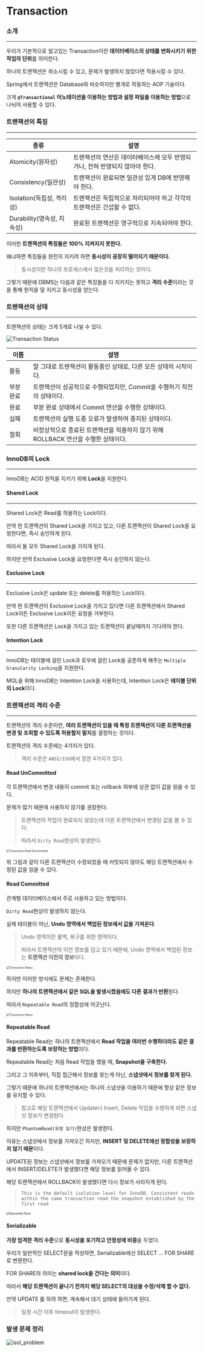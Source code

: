 # Transaction

### 소개

---

우리가 기본적으로 알고있는 Transaction이란 **데이터베이스의 상태를 변화시키기 위한 작업의 단위**를 의미한다.

하나의 트랜잭션은 취소시킬 수 있고, 문제가 발생하지 않았다면 적용시킬 수 있다.



Spring에서 트랜잭션은 Database와 비슷하지만 별개로 작동하는 AOP 기술이다.

크게 **`@Transactional` 어노테이션을 이용하는 방법과 설정 파일을 이용하는 방법**으로 나뉘어 사용할 수 있다.



### 트랜잭션의 특징

---

| 종류                       | 설명                                                         |
| -------------------------- | ------------------------------------------------------------ |
| Atomicity(원자성)          | 트랜잭션의 연산은 데이터베이스에 모두 반영되거나, 전혀 반영되지 않아야 한다. |
| Consistency(일관성)        | 트랜잭션이 완료되면 일관성 있게 DB에 반영해야 한다.          |
| Isolation(독립성, 격리성)  | 트랜잭션은 독립적으로 처리되어야 하고 각각의 트랜잭션은 간섭할 수 없다. |
| Durability(영속성, 지속성) | 완료된 트랜잭션은 영구적으로 지속되어야 한다.                |

이러한 **트랜잭션의 특징들은 100% 지켜지지 못한다.**

왜냐하면 특징들을 완전히 지키려 하면 **동시성이 굉장히 떨어지기 때문이다.**

> 동시성이란 하나의 프로세스에서 많은것을 처리하는 것이다.

그렇기 때문에 DBMS는 다음과 같은 특징들을 다 지키지는 못하고 **격리 수준**이라는 것을 통해 원칙을 덜 지키고 동시성을 얻는다.



### 트랜잭션의 상태

---

트랜잭션의 상태는 크게 5개로 나뉠 수 있다.

![Transaction Status](./images/transaction_status.png)

| 이름      | 설명                                                         |
| --------- | ------------------------------------------------------------ |
| 활동      | 말 그대로 트랜잭션이 활동중인 상태로, 다른 모든 상태의 시작이다. |
| 부분 완료 | 트랜잭션이 성공적으로 수행되었지만, Commit을 수행하기 직전의 상태이다. |
| 완료      | 부분 완료 상태에서 Commit 연산을 수행한 상태이다.            |
| 실패      | 트랜잭션의 실행 도중 오류가 발생하여 중지된 상태이다.        |
| 철회      | 비정상적으로 종료된 트랜잭션을 적용하지 않기 위해 ROLLBACK 연산을 수행한 상태이다. |



### InnoDB의 Lock

---

InnoDB는 ACID 원칙을 지키기 위해 **Lock**을 지원한다.



#### Shared Lock

---

Shared Lock은 Read를 허용하는 Lock이다.

만약 한 트랜잭션이 Shared Lock을 가지고 있고, 다른 트랜잭션이 Shared Lock을 요청한다면, 즉시 승인하게 된다.

따라서 둘 모두 Shared Lock을 가지게 된다.

하지만 만약 Exclusive Lock을 요청한다면 즉시 승인하지 않는다.



#### Exclusive Lock

---

Exclusive Lock은 update 또는 delete를 허용하는 Lock이다.

만약 한 트랜잭션이 Exclusive Lock을 가지고 있다면 다른 트랜잭션에서 Shared Lock이든 Exclusive Lock이든 요청을 거부한다.

또한 다른 트랜잭션은 Lock을 가지고 있는 트랜잭션이 끝날때까지 기다려야 한다.



#### Intention Lock

---

InnoDB는 테이블에 걸린 Lock과 로우에 걸린 Lock을 공존하게 해주는 `Multiple Granularity Locking`을 지원한다.

MGL을 위해 InnoDB는 Intention Lock을 사용하는데, Intention Lock은 **테이블 단위의 Lock**이다.



### 트랜잭션의 격리 수준

---

트랜잭션의 격리 수준이란, **여러 트랜잭션이 있을 때 특정 트랜잭션이 다른 트랜잭션을 변경 및 조회할 수 있도록 허용할지 말지**를 결정하는 것이다.

트랜잭션의 격리 수준에는 4가지가 있다.

> 격리 수준은 `ANSI/ISO`에서 정한 4가지가 있다.



#### Read UnCommitted

각 트랜잭션에서 변경 내용이 commit 또는 rollback 여부에 상관 없이 값을 읽을 수 있다.

문제가 많기 때문에 사용하지 않기를 권장한다.

> 트랜잭션의 작업이 완료되지 않았는데 다른 트랜잭션에서 변경된 값을 볼 수 있다.
>
> 따라서 `Dirty Read`현상이 발생한다.

<img src="./images/transaction_isol_uncommit.png" alt="Transaction Read Uncommited" style="zoom:50%;" />

위 그림과 같이 다른 트랜잭션이 수정되었을 때 커밋되지 않아도 해당 트랜잭션에서 수정된 값을 읽을 수 있다.



#### Read Committed

관계형 데이터베이스에서 주로 사용하고 있는 방법이다.

`Dirty Read`현상이 발생하지 않는다.



실제 테이블이 아닌, **Undo 영역에서 백업된 정보에서 값을 가져온다**.

> Undo 영역이란 롤백, 복구를 위한 영역이다.
>
> 따라서 트랜잭션의 이전 정보를 담고 있기 때문에, Undo 영역에서 백업된 정보는 **트랜잭션 이전의 정보**이다.

<img src="./images/transaction_isol_commit1.png" alt="Transaction Status" style="zoom:50%;" />

하지만 이러한 방식에도 문제는 존재한다.

하지만 **하나의 트랜잭션에서 같은 SQL을 발생시켰음에도 다른 결과가 반환**된다.

따라서 `Repeatable Read`의 정합성에 어긋난다.

<img src="./images/transaction_isol_commit2.png" alt="Transaction Status" style="zoom:50%;" />



#### Repeatable Read

Repeatable Read는 하나의 트랜잭션에서 **Read 작업을 여러번 수행하더라도 같은 결과를 반환하는도록 보장하는 방법**이다.

Repeatable Read는 처음 Read 작업을 했을 때, **Snapshot을 구축한다.**

그리고 그 이후부터, 직접 접근해서 정보를 찾는게 아닌, **스냅샷에서 정보를 찾게 된다.**

그렇기 때문에 하나의 트랜잭션에서는 하나의 스냅샷을 이용하기 때문에 항상 같은 정보를 유지할 수 있다.

> 참고로 해당 트랜잭션에서 Update나 Insert, Delete 작업을 수행하게 되면 스냅샷 정보가 변경된다.



하지만 `PhantomRead(유령 읽기)`현상은 발생한다.

이유는 스냅샷에서 정보를 가져오긴 하지만, **INSERT 및 DELETE에선 정합성을 보장하지 않기 때문**이다.

UPDATE된 정보는 스냅샷에서 정보를 가져오기 때문에 문제가 없지만, 다른 트랜잭션에서 INSERT/DELETE가 발생했다면 해당 정보를 읽어올 수 있다.

해당 트랜잭션에서 ROLLBACK이 발생했다면 다시 정보가 사라지게 된다.



> `This is the default isolation level for InnoDB. Consistent reads within the same transaction read the snapshot established by the first read`



<img src="./images/repeatable_read_1.png" alt="Repeatable Read" style="zoom:50%;" />



#### Serializable

**가장 엄격한 격리 수준**으로 **동시성을 포기하고 안정성에 비중**을 두었다.

우리가 일반적인 SELECT문을 작성하면, Serializable에선 SELECT ... FOR SHARE 로 변환한다.

FOR SHARE의 의미는 **shared lock을 건다는 의미**이다.

따라서 **해당 트랜잭션이 끝나기 전까지 해당 SELECT의 대상을 수정/삭제 할 수 없다.**



만약 UPDATE 를 하려 하면, 계속해서 대기 상태에 들어가게 된다.

> 일정 시간 이후 timeout이 발생한다.



### 발생 문제 정리

![isol_problem](./images/isol_problem.png)